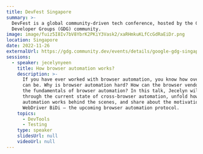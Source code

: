 ```yaml
---
title: DevFest Singapore
summary: >-
  DevFest is a global community-driven tech conference, hosted by the Google
  Developer Groups (GDG) community.
image: image/fuiz5I8Iv7bV8YbrK2PKiY3Vask2/xaRHmkuKLfCcGdRaEiDr.png
location: Singapore
date: 2022-11-26
externalUrl: https://gdg.community.dev/events/details/google-gdg-singapore-presents-devfest-singapore-2022/
sessions:
  - speaker: jecelynyeen
    title: How browser automation works?
    description: >-
      If you have ever worked with browser automation, you know how overwhelming it
      can be. Why is browser automation hard? How can the browser vendors improve
      the fundamentals of browser automation? In this talk, Jecelyn will walk you
      through the current state of cross-browser automation, unfold how browser
      automation works behind the scenes, and share about the motivation of
      WebDriver BiDi – the upcoming browser automation protocol.
    topics:
      - DevTools
      - Testing
    type: speaker
    slidesUrl: null
    videoUrl: null
---
```


